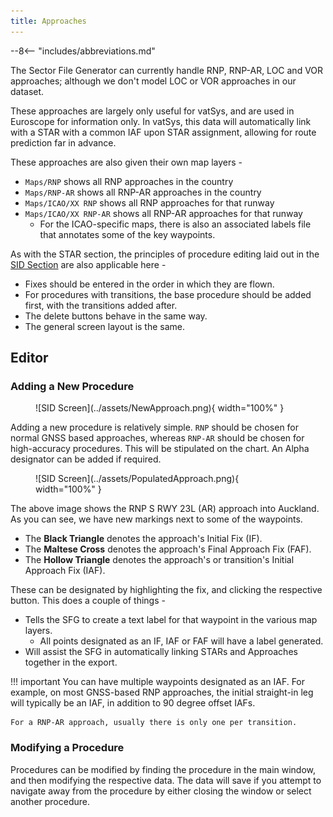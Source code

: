 ```yaml
---
title: Approaches
---
```


--8<-- "includes/abbreviations.md"

The Sector File Generator can currently handle RNP, RNP-AR, LOC and VOR approaches; although we don't model LOC or VOR approaches in our dataset.

These approaches are largely only useful for vatSys, and are used in Euroscope for information only. In vatSys, this data will automatically link with a STAR with a common IAF upon STAR assignment, allowing for route prediction far in advance.

These approaches are also given their own map layers - 

* `Maps/RNP` shows all RNP approaches in the country
* `Maps/RNP-AR` shows all RNP-AR approaches in the country
* `Maps/ICAO/XX RNP` shows all RNP approaches for that runway 
* `Maps/ICAO/XX RNP-AR` shows all RNP-AR approaches for that runway 
  * For the ICAO-specific maps, there is also an associated labels file that annotates some of the key waypoints.

As with the STAR section, the principles of procedure editing laid out in the [SID Section](departures.md) are also applicable here -

* Fixes should be entered in the order in which they are flown.
* For procedures with transitions, the base procedure should be added first, with the transitions added after.
* The delete buttons behave in the same way.
* The general screen layout is the same.


## Editor

### Adding a New Procedure

<figure markdown> 
  ![SID Screen](../assets/NewApproach.png){ width="100%" }
</figure>

Adding a new procedure is relatively simple. `RNP` should be chosen for normal GNSS based approaches, whereas `RNP-AR` should be chosen for high-accuracy procedures. This will be stipulated on the chart. An Alpha designator can be added if required.

<figure markdown> 
  ![SID Screen](../assets/PopulatedApproach.png){ width="100%" }
</figure>

The above image shows the RNP S RWY 23L (AR) approach into Auckland. As you can see, we have new markings next to some of the waypoints.

* The **Black Triangle** denotes the approach's Initial Fix (IF).
* The **Maltese Cross** denotes the approach's Final Approach Fix (FAF).
* The **Hollow Triangle** denotes the approach's or transition's Initial Approach Fix (IAF).

These can be designated by highlighting the fix, and clicking the respective button. This does a couple of things -

* Tells the SFG to create a text label for that waypoint in the various map layers.
    * All points designated as an IF, IAF or FAF will have a label generated.
* Will assist the SFG in automatically linking STARs and Approaches together in the export. 

!!! important
    You can have multiple waypoints designated as an IAF. For example, on most GNSS-based RNP approaches, the initial straight-in leg will typically be an IAF, in addition to 90 degree offset IAFs.

    For a RNP-AR approach, usually there is only one per transition.

### Modifying a Procedure

Procedures can be modified by finding the procedure in the main window, and then modifying the respective data. The data will save if you attempt to navigate away from the procedure by either closing the window or select another procedure.
